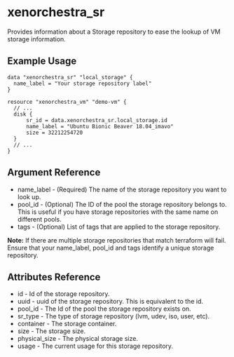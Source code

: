 # xenorchestra_sr

Provides information about a Storage repository to ease the lookup of VM storage information.

## Example Usage

```hcl
data "xenorchestra_sr" "local_storage" {
  name_label = "Your storage repository label"
}

resource "xenorchestra_vm" "demo-vm" {
  // ...
  disk {
      sr_id = data.xenorchestra_sr.local_storage.id
      name_label = "Ubuntu Bionic Beaver 18.04_imavo"
      size = 32212254720
  }
  // ...
}
```

## Argument Reference
* name_label - (Required) The name of the storage repository you want to look up.
* pool_id - (Optional) The ID of the pool the storage repository belongs to. This is useful if you have storage repositories with the same name on different pools.
* tags - (Optional) List of tags that are applied to the storage repository.

**Note:** If there are multiple storage repositories that match terraform will fail.
Ensure that your name_label, pool_id and tags identify a unique storage repository.

## Attributes Reference
* id - Id of the storage repository.
* uuid - uuid of the storage repository. This is equivalent to the id.
* pool_id - The Id of the pool the storage repository exists on.
* sr_type - The type of storage repository (lvm, udev, iso, user, etc).
* container - The storage container.
* size - The storage size. 
* physical_size - The physical storage size. 
* usage - The current usage for this storage repository.